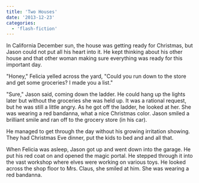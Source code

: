 ```yaml
---
title: 'Two Houses'
date: '2013-12-23'
categories:
  - 'flash-fiction'
---
```


In California December sun, the house was getting ready for Christmas, but Jason
could not put all his heart into it. He kept thinking about his other house and
that other woman making sure everything was ready for this important day.

<!-- truncate -->

"Honey," Felicia yelled across the yard, "Could you run down to the store and
get some groceries? I made you a list."

"Sure," Jason said, coming down the ladder. He could hang up the lights later
but without the groceries she was held up. It was a rational request, but he was
still a little angry. As he got off the ladder, he looked at her. She was
wearing a red bandanna, what a nice Christmas color. Jason smiled a brilliant
smile and ran off to the grocery store (in his car).

He managed to get through the day without his growing irritation showing. They
had Christmas Eve dinner, put the kids to bed and and all that.

When Felicia was asleep, Jason got up and went down into the garage. He put his
red coat on and opened the magic portal. He stepped through it into the vast
workshop where elves were working on various toys. He looked across the shop
floor to Mrs. Claus, she smiled at him. She was wearing a red bandanna.
